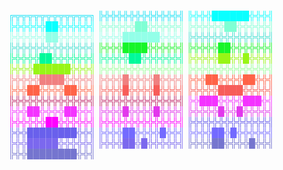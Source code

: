 <font color = "#16E2F5">╔╦╦╦╦╦╦╦╦╦╦╦╦╗
╠╬╬╬╬╬╬╬╬╬╬╬╬╣</font></body></html>
<font color = "#0AFFFF">╠╬╬╬██████╬╬╬╣
╠╬╬╬╬╬██╬╬╬╬╬╣</font></body></html>
<font color = "#7FFFD4">╠╬╬╬╬╬██╬╬╬╬╬╣
╠╬╬╬╬╬██╬╬╬╬╬╣</font></body></html>
<font color = "#93FFE8">╠╬╬╬╬╬██╬╬╬╬╬╣
╠╬╬╬██████╬╬╬╣</font></body></html>
<font color = "#40E0D0">╠╬╬╬╬╬╬╬╬╬╬╬╬╣
╠╬╬╬╬╬╬╬╬╬╬╬╬╣</font></body></html>
<font color = "#16F529">╠╬╬╬████╬╬╬╬╬╣
╠╬╬╬╬██╬╬╬╬╬╬╣</font></body></html>
<font color = "#00FA9A">╠╬╬╬╬██╬╬╬╬╬╬╣
╠╬╬╬╬██╬╬╬╬╬╬╣</font></body></html>
<font color = "#98F516">╠╬╬╬╬██╬╬█╬╬╬╣
╠╬╬╬██████╬╬╬╣</font></body></html>
<font color = "#98FF98">╠╬╬╬╬╬╬╬╬╬╬╬╬╣
╠╬╬╬╬╬╬╬╬╬╬╬╬╣</font></body></html>
<font color = "#F08080">╠╬╬╬╬████╬╬╬╬╣
╠╬╬╬█╬╬╬╬█╬╬╬╣</font></body></html>
<font color = "#FF6347">╠╬╬██╬╬╬╬██╬╬╣
╠╬╬██╬╬╬╬██╬╬╣</font></body></html>
<font color = "#F75D59">╠╬╬╬█╬╬╬╬█╬╬╬╣
╠╬╬╬╬████╬╬╬╬╣</font></body></html>
<font color = "#C12869">╠╬╬╬╬╬╬╬╬╬╬╬╬╣
╠╬╬╬╬╬╬╬╬╬╬╬╬╣</font></body></html>
<font color = "#F433FF">╠╬███╬╬╬╬███╬╣
╠╬╬██╬╬╬╬██╬╬╣</font></body></html>
<font color = "#E238EC">╠╬╬╬█╬╬╬╬█╬╬╬╣
╠╬╬╬╬█╬╬█╬╬╬╬╣</font></body></html>
<font color = "#FF00FF">╠╬╬╬╬╬██╬╬╬╬╬╣
╠╬╬╬╬╬╬╬╬╬╬╬╬╣</font></body></html>
<font color = "#6960EC">╠╬╬╬╬╬╬╬╬╬╬╬╬╣
╠╬╬████████╬╬╣</font></body></html>
<font color = "#736AFF">╠╬╬╬██╬╬╬╬█╬╬╣
╠╬╬╬██╬█╬╬╬╬╬╣</font></body></html>
<font color = "#7B68EE">╠╬╬█████╬╬╬╬╬╣
╠╬╬╬██╬█╬╬╬╬╬╣</font></body></html>
<font color = "#7575CF">╠╬╬╬██╬╬╬╬█╬╬╣
╠╬╬████████╬╬╣</font></body></html>
